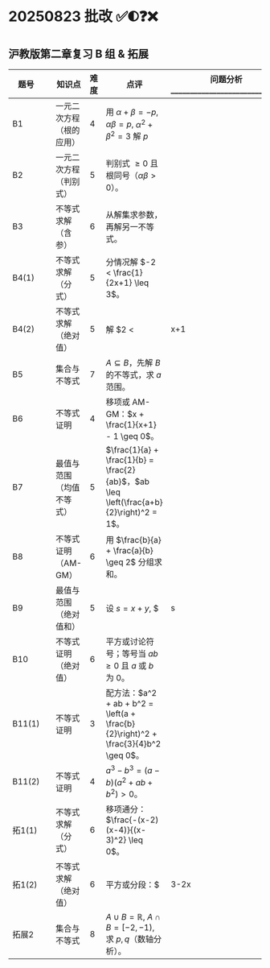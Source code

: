 # 20250823 批改 ✅🌓❓❌
## 沪教版第二章复习 B 组 & 拓展
| 题号         |          | 知识点                     | 难度 | 点评                                                         | 问题分析\_\_\_\_\_\_\_\_\_\_\_\_\_\_\_\_\_\_\_\_\_\_\_\_\_\_\_\_\_ |
|--------------|----------------------------|------|----------------------|----------------------|----------------------|
| B1         |          | 一元二次方程（根的应用）   | 4    | 用 $\alpha + \beta = -p$, $\alpha\beta = p$, $\alpha^2 + \beta^2 = 3$ 解 $p$ |  |
| B2         |          | 一元二次方程（判别式）     | 5    | 判别式 $\geq 0$ 且根同号（$\alpha\beta > 0$）。 |  |
| B3         |          | 不等式求解（含参）        | 6    | 从解集求参数，再解另一不等式。 |  |
| B4(1)      |       | 不等式求解（分式）        | 5    | 分情况解 $-2 < \frac{1}{2x+1} \leq 3$。 |  |
| B4(2)      |       | 不等式求解（绝对值）      | 5    | 解 $2 < |x+1| \leq 3$，分段讨论。 |  |
| B5         |          | 集合与不等式              | 7    | $A \subseteq B$，先解 $B$ 的不等式，求 $a$ 范围。 |  |
| B6         |          | 不等式证明                | 4    | 移项或 AM-GM：$x + \frac{1}{x+1} - 1 \geq 0$。 |  |
| B7         |          | 最值与范围（均值不等式）   | 5    | $\frac{1}{a} + \frac{1}{b} = \frac{2}{ab}$，$ab \leq \left(\frac{a+b}{2}\right)^2 = 1$。 |  |
| B8         |          | 不等式证明（AM-GM）       | 6    | 用 $\frac{b}{a} + \frac{a}{b} \geq 2$ 分组求和。 |  |
| B9         |          | 最值与范围（绝对值和）     | 5    | 设 $s = x + y$, $|s|=1$, $xy \leq \left(\frac{s}{2}\right)^2 = \frac{1}{4}$。 |  |
| B10        |         | 不等式证明（绝对值）      | 6    | 平方或讨论符号；等号当 $ab \geq 0$ 且 $a$ 或 $b$ 为 0。 |  |
| B11(1)     |      | 不等式证明                | 3    | 配方法：$a^2 + ab + b^2 = \left(a + \frac{b}{2}\right)^2 + \frac{3}{4}b^2 \geq 0$。 |  |
| B11(2)     |      | 不等式证明                | 4    | $a^3 - b^3 = (a - b)(a^2 + ab + b^2) > 0$。 |  |
| 拓1(1)     |      | 不等式求解（分式）        | 6    | 移项通分：$\frac{-(x-2)(x-4)}{(x-3)^2} \leq 0$。 |  |
| 拓1(2)     |      | 不等式求解（绝对值）      | 6    | 平方或分段：$|3-2x| \geq |x+1|$。 |  |
| 拓展2        |         | 集合与不等式              | 8    | $A \cup B = \mathbb{R}$, $A \cap B = [-2, -1)$, 求 $p, q$（数轴分析）。 |  |